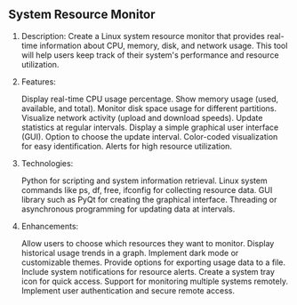 ## System Resource Monitor

1. Description:
    Create a Linux system resource monitor that provides real-time information about CPU, memory, disk, and network usage. This tool will help users keep track of their system's performance and resource utilization.

2. Features:

    Display real-time CPU usage percentage.
    Show memory usage (used, available, and total).
    Monitor disk space usage for different partitions.
    Visualize network activity (upload and download speeds).
    Update statistics at regular intervals.
    Display a simple graphical user interface (GUI).
    Option to choose the update interval.
    Color-coded visualization for easy identification.
    Alerts for high resource utilization.

3. Technologies:

    Python for scripting and system information retrieval.
    Linux system commands like ps, df, free, ifconfig for collecting resource data.
    GUI library such as PyQt for creating the graphical interface.
    Threading or asynchronous programming for updating data at intervals.

4. Enhancements:

    Allow users to choose which resources they want to monitor.
    Display historical usage trends in a graph.
    Implement dark mode or customizable themes.
    Provide options for exporting usage data to a file.
    Include system notifications for resource alerts.
    Create a system tray icon for quick access.
    Support for monitoring multiple systems remotely.
    Implement user authentication and secure remote access.